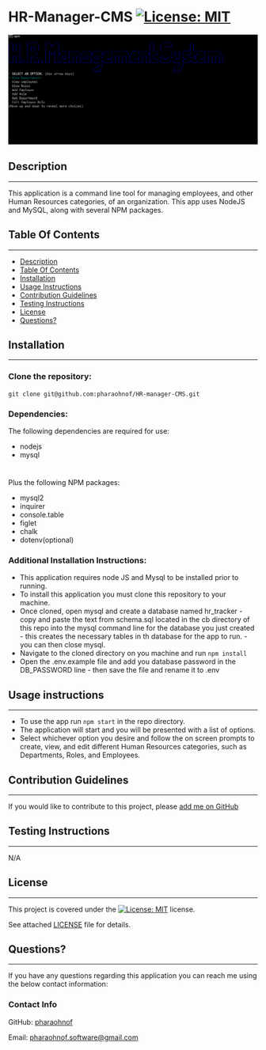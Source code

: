 #  HR-Manager-CMS   [![License: MIT](https://img.shields.io/badge/License-MIT-yellow.svg)](https://opensource.org/licenses/MIT)

![HR-Manager-CMS](./capture.png?raw=true)

  ##  Description

***

  This application is a command line tool for managing employees, and other Human Resources categories, of an organization. This app uses NodeJS and MySQL, along with several NPM packages.
  
  ## Table Of Contents  

***
  * [Description](#Description)
  * [Table Of Contents](#table-of-contents)
  * [Installation](#Installation)
  * [Usage Instructions](#usage-instructions)
  * [Contribution Guidelines](#contribution-guidelines)
  * [Testing Instructions](#testing-instructions)
  * [License](#License)
  * [Questions?](#questions)

  ##  Installation

***

  ### Clone the repository: 
    git clone git@github.com:pharaohnof/HR-manager-CMS.git  
      
  ### Dependencies:  
  The following dependencies are required for use:  
 * nodejs
 * mysql
 #
 Plus the following NPM packages:
 * mysql2
 * inquirer
 * console.table
 * figlet
 * chalk
 * dotenv(optional)  
  
  ### Additional Installation Instructions:

    
  * This application requires node JS and Mysql to be installed prior to running. 
  * To install this application you must clone this repository to your machine.
  * Once cloned, open mysql and create a database named hr_tracker - copy and paste the text from schema.sql located in the cb directory of this repo into the mysql command line for the database you just created - this creates the necessary tables in th database for the app to run. - you can then close mysql.
  * Navigate to the cloned directory on you machine and run `npm install`
  * Open the .env.example file and add you database password in the DB_PASSWORD line - then save the file and rename it to .env

  ##  Usage instructions  

***
    
  * To use the app run `npm start` in the repo directory.
  * The application will start and you will be presented with a list of options.
  * Select whichever option you desire and follow the on screen prompts to create, view, and edit different Human Resources categories, such as Departments, Roles, and Employees.
    
  ##  Contribution Guidelines  

***
    
  If you would like to contribute to this project, please [add me on GitHub](https://github.com/pharaohnof)
    
  ##  Testing Instructions  

  ***
    
  N/A  
    
  ##  License

  ***
      
  This project is covered under the [![License: MIT](https://img.shields.io/badge/License-MIT-yellow.svg)](https://opensource.org/licenses/MIT) license.  
    
  See attached [LICENSE](./LICENSE) file for details.  
    
  ##  Questions?  

  ***
  
  If you have any questions regarding this application you can reach me using the below contact information:  
  ### Contact Info  
    
  GitHub: [pharaohnof](https://github.com/pharaohnof)

  Email:  pharaohnof.software@gmail.com
